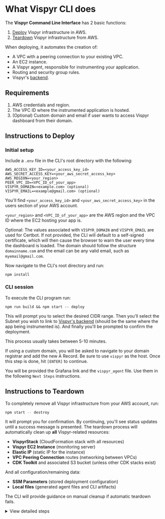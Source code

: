 # What Vispyr CLI does

The **Vispyr Command Line Interface** has 2 basic functions:

1. [Deploy](#instructions-to-deploy) Vispyr infrastructure in AWS.
2. [Teardown](#instructions-to-teardown) Vispyr infrastructure from AWS.

When deploying, it automates the creation of:
* A VPC with a peering connection to your existing VPC.
* An EC2 instance.
* A Vispyr agent, responsible for instrumenting your application.
* Routing and security group rules.
* Vispyr's [backend](https://github.com/Vispyr/vispyr-backend "Go to Vispyr backend").

## Requirements

1. AWS credentials and region.
2. The VPC ID where the instrumented application is hosted.
3. (Optional) Custom domain and email if user wants to access Vispyr dashboard from their domain.

## Instructions to Deploy

### Initial setup

Include a `.env` file in the CLI's root directory with the following:

```
AWS_ACCESS_KEY_ID=<your_access_key_id>
AWS_SECRET_ACCESS_KEY=<your_aws_secret_access_key>
AWS_REGION=<your_region>
PEER_VPC_ID=<VPC_ID_of_your_app>
VISPYR_DOMAIN=<example.com> (optional)
VISPYR_EMAIL=<example@gmail.com> (optional)
```

You'll find `<your_access_key_id>` and `<your_aws_secret_access_key>` in the users section of your AWS account.

`<your_region>` and `<VPC_ID_of_your_app>` are the AWS region and the VPC ID where the EC2 hosting your app is.

Optional:
The values associated with `VISPYR_DOMAIN` and `VISPYR_EMAIL` are used for Certbot. If not provided, the CLI will default to a self-signed certificate, which will then cause the browser to warn the user every time the dashboard is loaded. The domain should follow the structure `domainname.com` and the email can be any valid email, such as `myemail@gmail.com`.

Now navigate to the CLI's root directory and run:

```
npm install
```

### CLI session

To execute the CLI program run:

```
npm run build && npm start -- deploy
```

This will prompt you to select the desired CIDR range. Then you'll select the Subnet you wish to link to [Vispyr's backend](https://github.com/Vispyr/vispyr-backend "Go to Vispyr backend") (should be the same where the app being instrumented is). And finally you'll be prompted to confirm the deployment.

This process usually takes between 5-10 minutes.

If using a custom domain, you will be asked to navigate to your domain registrar and add the new A Record. Be sure to use `vispyr` as the host. Once this step is done, hit `[ENTER]` to continue.

You will be provided the Grafana link and the `vispyr_agent` file. Use them in the following `Next Steps` instructions.

## Instructions to Teardown

To completely remove all Vispyr infrastructure from your AWS account, run:

```bash
npm start -- destroy
```

It will prompt you for confirmation. By continuing, you'll see status updates until a success message is presented. The teardown process will automatically clean up **all** Vispyr-related resources:
- **VispyrStack** (CloudFormation stack with all resources)
- **Vispyr EC2 Instance** (monitoring server)
- **Elastic IP** (static IP for the instance)
- **VPC Peering Connection** routes (networking between VPCs)
- **CDK Toolkit** and associated S3 bucket (unless other CDK stacks exist)

And all configuration/remaining data:
- **SSM Parameters** (stored deployment configuration)
- **Local files** (generated agent files and CLI artifacts)

The CLI will provide guidance on manual cleanup if automatic teardown fails.

<details>

<summary>View detailed steps</summary>

## Deployment Process

1. **Validation**:  Tells the user everything that'll be deployed and asks for confirmation. Ensures all the necessary AWS credentials are present.
2. **Network discovery**: Finds the peering VPC. Generates non-overlapping CIDR. Queries the user for subnet selection.
3. **Infrastructure deployment**: Converts TypeScript CDK code into JSON CloudFormation template and saves in cdk.out/ directory. Sets up the CDK prerequisites in your AWS account: S3 bucket for storing assets and IAM roles for the CDK operations. Deploys AWS resources showing real-time CloudFormation progress and waits for completion.
4. **Post-deployment setup**: Gets the deployed infrastructure details. Uses those details to generate the configuration used by Vispyr agent to connect to the [backend](https://github.com/Vispyr/vispyr-backend "Go to Vispyr backend"). If the user included a domain in its `.env` file, it then shows instructions on how to set up SSL certificates Tests that the VPC peering and networking is working correctly
5. **User information**: Provides URL for accessing Vispyr's dashboard in Grafana's UI. Displays instructions for setting up agent from folder containing all pertinent configuration.

## Teardown Process

1. **Confirmation prompt**: You'll be asked to confirm the teardown.
2. **Automated cleanup**: The CLI handles all resource removal automatically.
3. **Progress feedback**: Real-time status updates during teardown.
4. **Completion confirmation**: Success message when finished.

</details>

